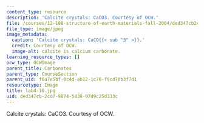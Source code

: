 ```yaml
---
content_type: resource
description: 'Calcite crystals: CaCO3. Courtesy of OCW.'
file: /courses/12-108-structure-of-earth-materials-fall-2004/ded347cb2cd79874543897d9c25d333c_lab4-10.jpg
file_type: image/jpeg
image_metadata:
  caption: 'Calcite crystals: CaCO{{< sub "3" >}}.'
  credit: Courtesy of OCW.
  image-alt: calcite is calcium carbonate.
learning_resource_types: []
ocw_type: OCWImage
parent_title: Carbonates
parent_type: CourseSection
parent_uid: f6a7e5bf-0c4d-ab12-1c76-f9cd70b3f7d1
resourcetype: Image
title: lab4-10.jpg
uid: ded347cb-2cd7-9874-5438-97d9c25d333c
---
```

Calcite crystals: CaCO3. Courtesy of OCW.

